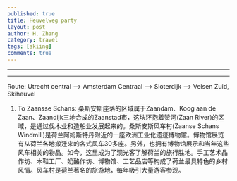 ```yaml
---
published: true
title: Heuvelweg party
layout: post
author: H. Zhang
category: travel
tags: [skiing]
comments: true 
---
```


---

----
Route: Utrecht central --> Amsterdam Centraal --> Sloterdijk --> Velsen Zuid, Skiheuvel 

1. To Zaansse Schans: 
桑斯安斯座落的区域属于Zaandam、Koog aan de Zaan、Zaandijk三地合成的Zaanstad市，这块环抱着赞河(Zaan River)的区域，是通过伐木业和造船业发展起来的。桑斯安斯风车村(Zaanse Schans Windmill)是荷兰阿姆斯特丹附近的一座欧洲工业化遗迹博物馆。博物馆展览有从荷兰各地搬迁来的各式风车30多座。另外，也拥有博物馆展示和当年这些风车相关的物品。如今，这里成为了观光客了解荷兰的旅行胜地。手工艺术品作坊、木鞋工厂、奶酪作坊、博物馆、工艺品店等构成了荷兰最具特色的乡村风情。风车村是荷兰著名的旅游地，每年吸引大量游客参观。



<!--more-->


<!--嵌入 video 
<iframe height=498 width=510 src="http://player.youku.com/embed/XMTY1MTI3NjMyNA==" frameborder=0 allowfullscreen></iframe>

<embed src="http://player.youku.com/player.php/Type/Folder/Fid/27690810/Ob/1/sid/XMTY1MTI3NjMyNA==/v.swf" quality="high" width="480" height="400" align="middle" allowScriptAccess="always" allowFullScreen="true" mode="transparent" type="application/x-shockwave-flash"></embed>

<video width="480" height="320" controls>
<source src="movie.mp4">
</video>
-->

<!-- insert audio
<audio src="http://sc.111ttt.com/up/mp3/314720/8F9F3E8438FE1581248E92B54A3C0AB5.mp3" controls="controls">
</audio>
-->

<!-- Insert pdf 
<iframe src="/pdf/mou.pdf" style="width:300px; height:100px;" frameborder="0"></iframe>
-->

<!-- insert pdf doc use google view
<iframe src="http://docs.google.com/gview?url=http://platinhom.github.io/pdf/mou.pdf&embedded=true" style="width:800px; height:1000px;" frameborder="0"></iframe>
-->

